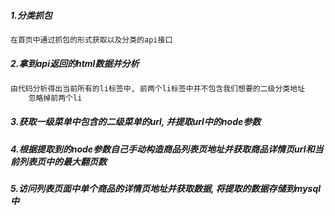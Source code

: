 ##### 1.分类抓包
```txt
在首页中通过抓包的形式获取以及分类的api接口
```

##### 2.拿到api返回的html数据并分析
```txt
由代码分析得出当前所有的li标签中, 前两个li标签中并不包含我们想要的二级分类地址
    忽略掉前两个li
```

##### 3.获取一级菜单中包含的二级菜单的url, 并提取url中的node参数

##### 4.根据提取到的node参数自己手动构造商品列表页地址并获取商品详情页url和当前列表页中的最大翻页数

##### 5.访问列表页面中单个商品的详情页地址并获取数据, 将提取的数据存储到mysql中


